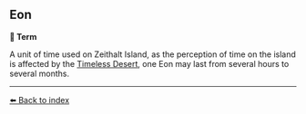 ## Eon

**📑 Term**

A unit of time used on Zeithalt Island, as the perception of time on the island is affected by the [Timeless Desert](../refs/timeless_desert.md), one Eon may last from several hours to several months.


----------
[⬅️ Back to index](../#8730_s)